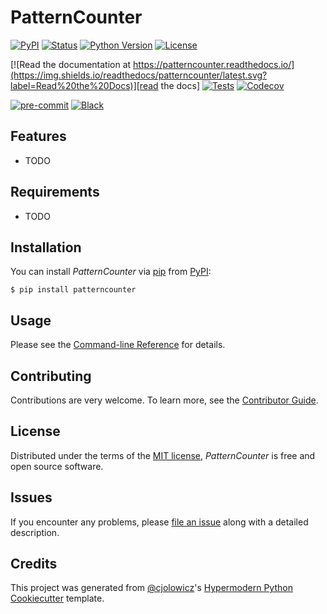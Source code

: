 # PatternCounter

[![PyPI](https://img.shields.io/pypi/v/patterncounter.svg)][pypi_]
[![Status](https://img.shields.io/pypi/status/patterncounter.svg)][status]
[![Python Version](https://img.shields.io/pypi/pyversions/patterncounter)][python version]
[![License](https://img.shields.io/pypi/l/patterncounter)][license]

[![Read the documentation at https://patterncounter.readthedocs.io/](https://img.shields.io/readthedocs/patterncounter/latest.svg?label=Read%20the%20Docs)][read the docs]
[![Tests](https://github.com/JoaoFelipe/patterncounter/workflows/Tests/badge.svg)][tests]
[![Codecov](https://codecov.io/gh/JoaoFelipe/patterncounter/branch/main/graph/badge.svg)][codecov]

[![pre-commit](https://img.shields.io/badge/pre--commit-enabled-brightgreen?logo=pre-commit&logoColor=white)][pre-commit]
[![Black](https://img.shields.io/badge/code%20style-black-000000.svg)][black]

[pypi_]: https://pypi.org/project/patterncounter/
[status]: https://pypi.org/project/patterncounter/
[python version]: https://pypi.org/project/patterncounter
[read the docs]: https://patterncounter.readthedocs.io/
[tests]: https://github.com/JoaoFelipe/patterncounter/actions?workflow=Tests
[codecov]: https://app.codecov.io/gh/JoaoFelipe/patterncounter
[pre-commit]: https://github.com/pre-commit/pre-commit
[black]: https://github.com/psf/black

## Features

- TODO

## Requirements

- TODO

## Installation

You can install _PatternCounter_ via [pip] from [PyPI]:

```console
$ pip install patterncounter
```

## Usage

Please see the [Command-line Reference] for details.

## Contributing

Contributions are very welcome.
To learn more, see the [Contributor Guide].

## License

Distributed under the terms of the [MIT license][license],
_PatternCounter_ is free and open source software.

## Issues

If you encounter any problems,
please [file an issue] along with a detailed description.

## Credits

This project was generated from [@cjolowicz]'s [Hypermodern Python Cookiecutter] template.

[@cjolowicz]: https://github.com/cjolowicz
[pypi]: https://pypi.org/
[hypermodern python cookiecutter]: https://github.com/cjolowicz/cookiecutter-hypermodern-python
[file an issue]: https://github.com/JoaoFelipe/patterncounter/issues
[pip]: https://pip.pypa.io/

<!-- github-only -->

[license]: https://github.com/JoaoFelipe/patterncounter/blob/main/LICENSE
[contributor guide]: https://github.com/JoaoFelipe/patterncounter/blob/main/CONTRIBUTING.md
[command-line reference]: https://patterncounter.readthedocs.io/en/latest/usage.html
